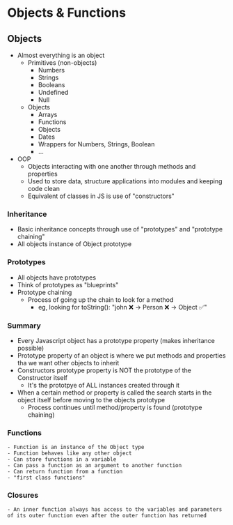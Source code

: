 # Objects & Functions

## Objects

- Almost everything is an object
  - Primitives (non-objects)
    - Numbers
    - Strings
    - Booleans
    - Undefined
    - Null
  - Objects
    - Arrays
    - Functions
    - Objects
    - Dates
    - Wrappers for Numbers, Strings, Boolean
    - ...
- OOP
  - Objects interacting with one another through methods and properties
  - Used to store data, structure applications into modules and keeping code clean
  - Equivalent of classes in JS is use of "constructors"

### Inheritance

- Basic inheritance concepts through use of "prototypes" and "prototype chaining"
- All objects instance of Object prototype

### Prototypes

- All objects have prototypes
- Think of prototypes as "blueprints"
- Prototype chaining
  - Process of going up the chain to look for a method
    - eg, looking for toString(): "john ❌ -> Person ❌ -> Object ✅"

### Summary

- Every Javascript object has a prototype property (makes inheritance possible)
- Prototype property of an object is where we put methods and properties tha we want other objects to inherit
- Constructors prototype property is NOT the prototype of the Constructor itself
  - It's the prototpye of ALL instances created through it
- When a certain method or property is called the search starts in the object itself before moving to the objects prototype
  - Process continues until method/property is found (prototype chaining)

### Functions

    - Function is an instance of the Object type
    - Function behaves like any other object
    - Can store functions in a variable
    - Can pass a function as an argument to another function
    - Can return function from a function
    - "first class functions"

### Closures

    - An inner function always has access to the variables and parameters of its outer function even after the outer function has returned
